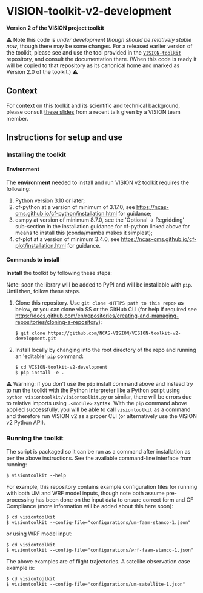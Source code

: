 # VISION-toolkit-v2-development

**Version 2 of the VISION project toolkit**

:warning: Note this code is *under development though should be relatively stable now*, though
there may be some changes. For a released earlier version of the toolkit, please see and
use the tool provided in the
[`VISION-toolkit`](https://github.com/NCAS-VISION/VISION-toolkit) repository,
and consult the documentation there. (When this code is ready it will be copied to that
repository as its canonical home and marked as Version 2.0 of the toolkit.) :warning:

## Context

For context on this toolkit and its scientific and technical background, please consult
[these slides](https://github.com/sadielbartholomew/sadielbartholomew/blob/master/talks-and-workshops/VISION_UoR_Met_Dept_lunchtime_seminar.pdf)
from a recent talk given by a VISION team member.

## Instructions for setup and use

### Installing the toolkit

#### Environment

The **environment** needed to install and run VISION v2 toolkit requires the following:

   1. Python version 3.10 or later;
   2. cf-python at a version of minimum of 3.17.0,
     see https://ncas-cms.github.io/cf-python/installation.html for guidance;
   3. esmpy at version of minimum 8.7.0, see the 'Optional -> Regridding' sub-section in the installation
   guidance for cf-python linked above for means to install this (conda/mamba makes it simplest);
   4. cf-plot at a version of minimum 3.4.0, see https://ncas-cms.github.io/cf-plot/installation.html
   for guidance.

#### Commands to install

**Install** the toolkit by following these steps:

Note: soon the library will be added to PyPI and will be installable with `pip`. Until then,
follow these steps.

1.  Clone this repository. Use
    `git clone <HTTPS path to this repo>` as below, or you can clone via SS or the GitHub CLI
    (for help if required see
    https://docs.github.com/en/repositories/creating-and-managing-repositories/cloning-a-repository):

    ```console
    $ git clone https://github.com/NCAS-VISION/VISION-toolkit-v2-development.git
    ```

2. Install locally by changing into the root directory of the repo and running an 'editable' `pip` command:

    ``` console
    $ cd VISION-toolkit-v2-development
    $ pip install -e .
    ```

:warning: Warning: if you don't use the `pip` install command above and instead try to run the toolkit with
the Python interpreter like a Python script using `python visiontoolkit/visiontoolkit.py` or similar,
there will be errors due to relative imports using `.<module>` syntax. With the `pip` command above
applied successfully, you will be able to call `visiontoolkit` as a command and therefore run VISION v2
as a proper CLI (or alternatively use the VISION v2 Python API).


### Running the toolkit

The script is packaged so it can be run as a command after installation as per the above instructions. See the available command-line interface from running:

```console
$ visiontoolkit --help
```

For example, this repository contains example configuration files for running
with both UM and WRF model inputs, though note both assume pre-processing
has been done on the input data to ensure correct form and CF Compliance
(more information will be added about this here soon):

```console
$ cd visiontoolkit
$ visiontoolkit --config-file="configurations/um-faam-stanco-1.json"
```

or using WRF model input:

```console
$ cd visiontoolkit
$ visiontoolkit --config-file="configurations/wrf-faam-stanco-1.json"
```

The above examples are of flight trajectories. A satellite observation case example is:

```console
$ cd visiontoolkit
$ visiontoolkit --config-file="configurations/um-satellite-1.json"
```

